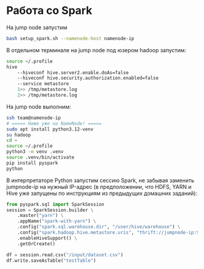 # Работа со Spark
На jump node запустим
```bash
bash setup_spark.sh --namenode-host namenode-ip
```

В отдельном терминале на jump node под юзером hadoop запустим:
```bash
source ~/.profile
hive
    --hiveconf hive.server2.enable.doAs=false
    --hiveconf hive.security.authorization.enabled=false
    --service metastore
    1>> /tmp/metastore.log
    2>> /tmp/metastore.log
```

На jump node выполним:
```bash
ssh team@namenode-ip
# ===== Ниже уже на NameNode! =====
sudo apt install python3.12-venv
su hadoop
cd ~
source ~/.profile
python3 -m venv .venv
source .venv/bin/activate
pip install pyspark
python
```

В интерпретаторе Python запустим сессию Spark, не забывая заменить jumpnode-ip
на нужный IP-адрес
(в предположении, что HDFS, YARN и Hive уже запущены по инструкциям из предыдущих
домашних заданий):
```python
from pyspark.sql import SparkSession
session = SparkSession.builder \
    .master("yarn") \
    .appName("spark-with-yarn") \
    .config("spark.sql.warehouse.dir", "/user/hive/warehouse") \
    .config("spark.hadoop.hive.metastore.uris", "thrift://jumpnode-ip:9083") \
    .enableHiveSupport() \
    .getOrCreate()

df = session.read.csv("/input/dataset.csv")
df.write.saveAsTable("testTable")
```